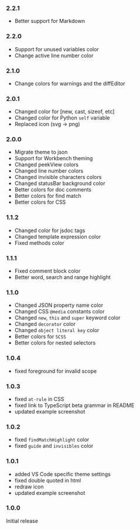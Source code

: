 ### 2.2.1
- Better support for Markdown

### 2.2.0
- Support for unused variables color
- Change active line number color

### 2.1.0
- Change colors for warnings and the diffEditor

### 2.0.1
- Changed color for [new, cast, sizeof, etc]
- Changed color for Python `self` variable
- Replaced icon (svg -> png)

### 2.0.0
- Migrate theme to json
- Support for Workbench theming
- Changed peekView colors
- Changed line number colors
- Changed invisible characters colors
- Changed statusBar background color
- Better colors for doc comments
- Better colors for find match
- Better colors for CSS

### 1.1.2
- Changed color for jsdoc tags
- Changed template expression color
- Fixed methods color

### 1.1.1
- Fixed comment block color
- Better word, search and range highlight

### 1.1.0
- Changed JSON property name color
- Changed CSS `@media` constants color
- Changed `new`, `this` and `super` keyword color
- Changed `decorator` color
- Changed `object literal key` color
- Better colors for `SCSS`
- Better colors for nested selectors

### 1.0.4

- fixed foreground for invalid scope

### 1.0.3

- fixed `at-rule` in CSS
- fixed link to TypeScript beta grammar in README
- updated example screenshot

### 1.0.2

- fixed `findMatchHighlight` color
- fixed `guide` and `invisibles` color

### 1.0.1

- added VS Code specific theme settings
- fixed double quoted in html
- redraw icon
- updated example screenshot

### 1.0.0

Initial release
